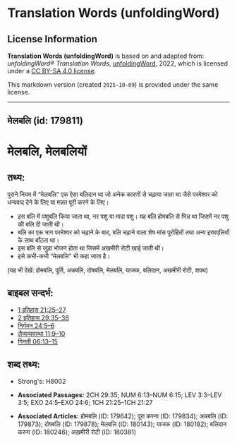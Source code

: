 # Translation Words (unfoldingWord)

## License Information

**Translation Words (unfoldingWord)** is based on and adapted from: _unfoldingWord® Translation Words_, [unfoldingWord](https://unfoldingword.org/utw), 2022, which is licensed under a [CC BY-SA 4.0 license](https://creativecommons.org/licenses/by-sa/4.0/legalcode.en).

This markdown version (created `2025-10-09`) is provided under the same license.



--------------------------------

## मेलबलि (id: 179811)

मेलबलि, मेलबलियों
=================

तथ्य:
-----

पुराने नियम में “मेलबलि” एक ऐसा बलिदान था जो अनेक कारणों से चढ़ाया जाता था जैसे परमेश्वर को धन्यवाद देने के लिए या मन्नत पूरी करने के लिए।

* इस बलि में पशुबलि किया जाता था, नर पशु या मादा पशु। यह बलि होमबलि से भिन्न था जिसमें नर पशु की बलि दी जाती थी।
* बलि का एक भाग परमेश्वर को चढ़ाने के बाद, बलि चढ़ाने वाला शेष मांस पुरोहितों तथा अन्य इस्राएलियों के साथ बाँटता था।
* इस बलि से जुड़ा भोजन होता था जिसमें अखमीरी रोटी खाई जाती थी।
* इसे कभी\-कभी “मेलबलि” भी कहा जाता है।

(यह भी देखें: होमबलि, पूर्ति, अन्नबलि, दोषबलि, मेलबलि, याजक, बलिदान, अखमीरी रोटी, शपथ)

बाइबल सन्दर्भ:
--------------

* [1 इतिहास 21:25–27](https://ref.ly/1Chr0:0)
* [2 इतिहास 29:35–36](https://ref.ly/2Chr0:0)
* [निर्गमन 24:5–6](https://ref.ly/Exod24:5-Exod24:6)
* [लैव्यव्यवस्था 11:9–10](https://ref.ly/Lev11:9-Lev11:10)
* [गिनती 06:13–15](https://ref.ly/Num6:13-Num6:15)

शब्द तथ्य:
----------

* Strong's: H8002

* **Associated Passages:** 2CH 29:35; NUM 6:13–NUM 6:15; LEV 3:3–LEV 3:5; EXO 24:5–EXO 24:6; 1CH 21:25–1CH 21:27
* **Associated Articles:** होमबलि (ID: 179642); पूरा करना (ID: 179834); अन्नबलि (ID: 179873); दोषबलि (ID: 179878); मेलबलि (ID: 180143); याजक (ID: 180182); बलिदान करना (ID: 180246); अख़मीरी रोटी (ID: 180381)


